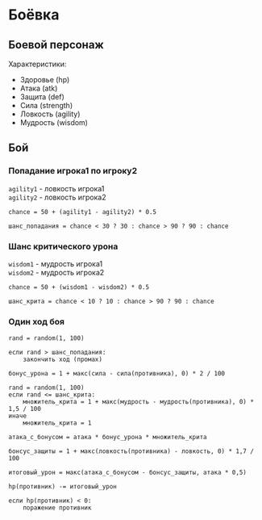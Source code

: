 # Боёвка

## Боевой персонаж

Характеристики:
- Здоровье (hp)
- Атака (atk)
- Защита (def)
- Сила (strength)
- Ловкость (agility)
- Мудрость (wisdom)

## Бой

### Попадание игрока1 по игроку2

`agility1` - ловкость игрока1 <br>
`agility2` - ловкость игрока2 <br>

`chance = 50 + (agility1 - agility2) * 0.5`

`шанс_попадания = chance < 30 ? 30 : chance > 90 ? 90 : chance`

### Шанс критического урона
`wisdom1` - мудрость игрока1 <br>
`wisdom2` - мудрость игрока2 <br>

`chance = 50 + (wisdom1 - wisdom2) * 0.5`

`шанс_крита = chance < 10 ? 10 : chance > 90 ? 90 : chance`

### Один ход боя

```
rand = random(1, 100)

если rand > шанс_попадания:
    закончить ход (промах)
    
бонус_урона = 1 + макс(сила - сила(противника), 0) * 2 / 100
    
rand = random(1, 100)
если rand <= шанс_крита:
    множитель_крита = 1 + макс(мудрость - мудрость(противника), 0) * 1,5 / 100
иначе
    множитель_крита = 1
    
атака_с_бонусом = атака * бонус_урона * множитель_крита

бонсус_защиты = 1 + макс(ловкость(противника) - ловкость, 0) * 1,7 / 100

итоговый_урон = макс(атака_с_бонусом - бонсус_защиты, атака * 0,5)

hp(противник) -= итоговый_урон

если hp(противник) < 0:
    поражение противник
```




